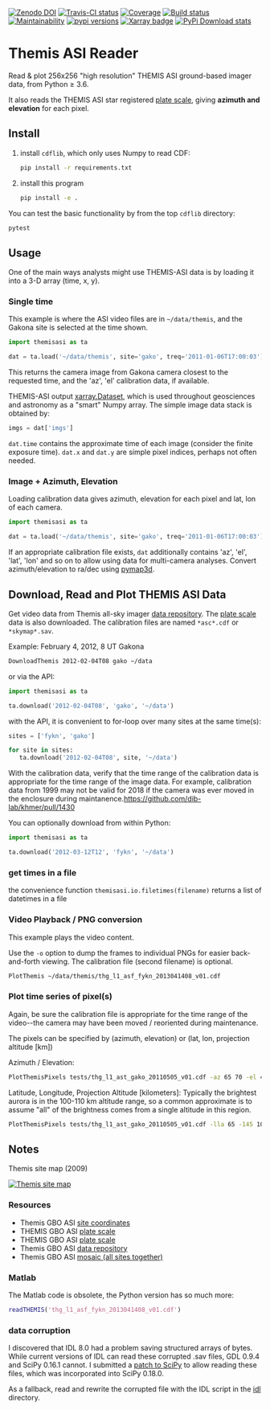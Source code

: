 [![Zenodo DOI](https://zenodo.org/badge/DOI/10.5281/zenodo.215309.svg)](https://doi.org/10.5281/zenodo.215309)
[![Travis-CI status](https://travis-ci.org/scivision/themisasi.svg)](https://travis-ci.org/scivision/themisasi)
[![Coverage](https://coveralls.io/repos/github/scivision/themisasi/badge.svg?branch=master)](https://coveralls.io/github/scivision/themisasi?branch=master)
[![Build status](https://ci.appveyor.com/api/projects/status/lw66b366lx6ipwe7?svg=true)](https://ci.appveyor.com/project/scivision/themisasi)
[![Maintainability](https://api.codeclimate.com/v1/badges/d1da43f5a03c6e7456ef/maintainability)](https://codeclimate.com/github/scivision/themisasi/maintainability)
[![pypi versions](https://img.shields.io/pypi/pyversions/themisasi.svg)](https://pypi.python.org/pypi/themisasi)
[![Xarray badge](https://img.shields.io/badge/powered%20by-xarray-orange.svg?style=flat)](http://xarray.pydata.org/en/stable/why-xarray.html)
[![PyPi Download stats](http://pepy.tech/badge/themisasi)](http://pepy.tech/project/themisasi)


# Themis ASI Reader


Read & plot 256x256 "high resolution" THEMIS ASI ground-based imager data, from Python &ge; 3.6.

It also reads the THEMIS ASI star registered
[plate scale](http://data.phys.ucalgary.ca/sort_by_project/THEMIS/asi/skymaps/new_style/),
giving **azimuth and elevation** for each pixel.

## Install

1. install `cdflib`, which only uses Numpy to read CDF:
   ```sh
   pip install -r requirements.txt
   ```
2. install this program
   ```sh
   pip install -e .
   ```

You can test the basic functionality by from the top `cdflib` directory:
```sh
pytest
```

## Usage
One of the main ways analysts might use THEMIS-ASI data is by loading it into a 3-D array (time, x, y).

### Single time
This example is where the ASI video files are in `~/data/themis`, and the Gakona site is selected at the time shown.
```python
import themisasi as ta

dat = ta.load('~/data/themis', site='gako', treq='2011-01-06T17:00:03')
```
This returns the camera image from Gakona camera closest to the requested time, and the 'az', 'el' calibration data, if available.


THEMIS-ASI output [xarray.Dataset](http://xarray.pydata.org/en/stable/generated/xarray.Dataset.html),
which is used throughout geosciences and astronomy as a "smart" Numpy array.
The simple image data stack is obtained by:
```python
imgs = dat['imgs']
```

`dat.time` contains the approximate time of each image (consider the finite exposure time).
`dat.x` and `dat.y` are simple pixel indices, perhaps not often needed.

### Image + Azimuth, Elevation
Loading calibration data gives azimuth, elevation for each pixel and lat, lon of each camera.
```python
import themisasi as ta

dat = ta.load('~/data/themis', site='gako', treq='2011-01-06T17:00:03')
```
If an appropriate calibration file exists, `dat` additionally contains 'az', 'el', 'lat', 'lon' and so on to allow using data for multi-camera analyses.
Convert azimuth/elevation to ra/dec using
[pymap3d](https://github.com/scivision/pymap3d).


## Download, Read and Plot THEMIS ASI Data

Get video data from Themis all-sky imager
[data repository](http://themis.ssl.berkeley.edu/data/themis/thg/l1/asi/).
The
[plate scale](http://themis.ssl.berkeley.edu/themisdata/thg/l2/asi/cal/)
data is also downloaded.
The calibration files are named `*asc*.cdf` or `*skymap*.sav`.

Example: February 4, 2012, 8 UT Gakona

```sh
DownloadThemis 2012-02-04T08 gako ~/data
```
or via the API:
```python
import themisasi as ta

ta.download('2012-02-04T08', 'gako', '~/data')
```
with the API, it is convenient to for-loop over many sites at the same time(s):
```python
sites = ['fykn', 'gako']

for site in sites:
   ta.download('2012-02-04T08', site, '~/data')
```


With the calibration data, verify that the time range of the calibration data is appropriate for the time range of the image data.
For example, calibration data from 1999 may not be valid for 2018 if the camera was ever moved in the enclosure during maintanence.https://github.com/dib-lab/khmer/pull/1430

You can optionally download from within Python:
```python
import themisasi as ta

ta.download('2012-03-12T12', 'fykn', '~/data')
```

### get times in a file
the convenience function `themisasi.io.filetimes(filename)` returns a list of datetimes in a file

### Video Playback / PNG conversion

This example plays the video content.

Use the `-o` option to dump the frames to individual PNGs for easier back-and-forth viewing.
The calibration file (second filename) is optional.
```sh
PlotThemis ~/data/themis/thg_l1_asf_fykn_2013041408_v01.cdf
```

### Plot time series of pixel(s)
Again, be sure the calibration file is appropriate for the time range of the video--the camera may have been moved / reoriented during maintenance.

The pixels can be specified by (azimuth, elevation) or (lat, lon, projection altitude [km])

Azimuth / Elevation:
```sh
PlotThemisPixels tests/thg_l1_ast_gako_20110505_v01.cdf -az 65 70 -el 48 68
```

Latitude, Longitude, Projection Altitude [kilometers]:
Typically the brightest aurora is in the 100-110 km altitude range, so a common approximate is to assume "all" of the brightness comes from a single altitude in this region.
```sh
PlotThemisPixels tests/thg_l1_ast_gako_20110505_v01.cdf -lla 65 -145 100.
```

## Notes

Themis site map (2009)

[![Themis site map](http://themis.ssl.berkeley.edu/data/themis/events/THEMIS_GBO_Station_Map-2009-01.gif)](http://themis.ssl.berkeley.edu/gbo/display.py?)


### Resources

-   Themis GBO ASI
    [site coordinates](http://themis.ssl.berkeley.edu/images/ASI/THEMIS_ASI_Station_List_Nov_2011.xls)
-   THEMIS GBO ASI
    [plate scale](http://data.phys.ucalgary.ca/sort_by_project/THEMIS/asi/skymaps/new_style/)
-   THEMIS GBO ASI
    [plate scale](http://themis.ssl.berkeley.edu/themisdata/thg/l2/asi/cal/)
-   Themis GBO ASI
    [data repository](http://themis.ssl.berkeley.edu/data/themis/thg/l1/asi/)
-   Themis GBO ASI
    [mosaic (all sites together)](http://themis.ssl.berkeley.edu/gbo/display.py?)



### Matlab

The Matlab code is obsolete, the Python version has so much more:
```matlab
readTHEMIS('thg_l1_asf_fykn_2013041408_v01.cdf')
```
### data corruption

I discovered that IDL 8.0 had a problem saving structured arrays of bytes.
While current versions of IDL can read these corrupted .sav files, GDL 0.9.4 and SciPy 0.16.1 cannot.
I submitted a
[patch to SciPy](https://github.com/scipy/scipy/pull/5801)
to allow reading these files, which was incorporated into SciPy 0.18.0.

As a fallback, read and rewrite the corrupted file with the IDL script in the
[idl](idl/)
directory.
